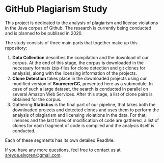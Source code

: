 # GitHub Plagiarism Study

This project is dedicated to the analysis of plagiarism and license violations in the Java corpus of Github. The research is currently being conducted and is planned to be publised in 2020.

The study consists of three main parts that together make up this repository:
1. **Data Collection** describes the compilation and the download of our corpus. At the end of this stage, the corpus is downloaded in the necessary formats (zip-files for clone detection and git clones for analysis), along with the licensing information of the projects.
2. **Clone Detection** takes place in the downloaded projects using our modified version of **SourcererCC**, presented here as a submodule. In case of such a large dataset, the search is conducted in parallel on several Amazon Web Services. After this stage, a list of clone pairs is obtained for the corpus.
3. Gathering **Statistics** is the final part of our pipeline, that takes both the downloaded projects and detected clones and uses them to perform the analysis of plagiarism and licensing violations in the data. For that, linenses and the last times of modification of code are gathered, a list of clones for each fragment of code is compiled and the analysis itself is conducted.

Each of these segments has its own detailed ReadMe.

If you have any more questions, feel free to contact us at areyde.elvgren@gmail.com.
